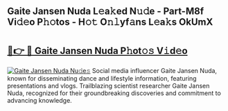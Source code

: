 ## Gaite Jansen Nuda L𝚎a𝚔ed N𝚞𝚍e - Part-M8f Vi𝚍𝚎o P𝚑𝚘tos - H𝚘𝚝 O𝚗𝚕yf𝚊ns L𝚎a𝚔s OkUmX

# <h2><a href="http://kf7nt7v.oniu.top/?m=Gaite+Jansen+Nuda">🔗👉 🔴 Gaite Jansen Nuda P𝚑ot𝚘𝚜 V𝚒d𝚎o</a></h2>

[![Gaite Jansen Nuda Nu𝚍e𝚜](https://i.imgur.com/0qMVB7G.gif)](http://kf7nt7v.oniu.top/?m=Gaite+Jansen+Nuda)
Social media influencer Gaite Jansen Nuda, known for disseminating dance and lifestyle information, featuring presentations and vlogs. Trailblazing scientist researcher Gaite Jansen Nuda, recognized for their groundbreaking discoveries and commitment to advancing knowledge.  
